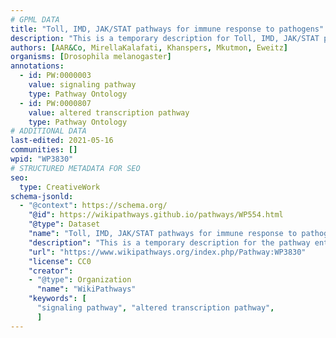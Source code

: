 ```yaml
---
# GPML DATA
title: "Toll, IMD, JAK/STAT pathways for immune response to pathogens"
description: "This is a temporary description for Toll, IMD, JAK/STAT pathways for immune response to pathogens"
authors: [AAR&Co, MirellaKalafati, Khanspers, Mkutmon, Eweitz]
organisms: [Drosophila melanogaster]
annotations:
  - id: PW:0000003
    value: signaling pathway
    type: Pathway Ontology
  - id: PW:0000807
    value: altered transcription pathway
    type: Pathway Ontology
# ADDITIONAL DATA
last-edited: 2021-05-16
communities: []
wpid: "WP3830"
# STRUCTURED METADATA FOR SEO
seo:
  type: CreativeWork
schema-jsonld:
  - "@context": https://schema.org/
    "@id": https://wikipathways.github.io/pathways/WP554.html
    "@type": Dataset
    "name": "Toll, IMD, JAK/STAT pathways for immune response to pathogens"
    "description": "This is a temporary description for the pathway entitled: Toll, IMD, JAK/STAT pathways for immune response to pathogens"
    "url": "https://www.wikipathways.org/index.php/Pathway:WP3830"
    "license": CC0
    "creator":
    - "@type": Organization
      "name": "WikiPathways"
    "keywords": [
      "signaling pathway", "altered transcription pathway",
      ]
---
```


